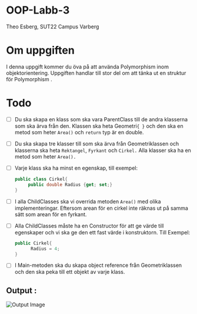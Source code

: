 # OOP-Labb-3
Theo Esberg, SUT22
Campus Varberg

# Om uppgiften
I denna uppgift kommer du öva på att använda Polymorphism inom objektorientering. Uppgiften handlar till stor del om att tänka ut en struktur för Polymorphism .

# Todo

- [ ]  Du ska skapa en klass som ska vara ParentClass till de andra klasserna som ska ärva från den. Klassen ska heta Geometri`{ }` och den ska en metod som heter `Area()` och `return` typ är en double.
- [ ]  Du ska skapa tre klasser till som ska ärva från Geometriklassen och klasserna ska heta `Rektangel`, `Fyrkant` och `Cirkel.` Alla klasser ska ha en metod som heter `Area().`
- [ ]  Varje klass ska ha minst en egenskap, till exempel:
    
    ```csharp
    public class Cirkel{
         public double Radius {get; set;}
    }
    ```
    
- [ ]  I alla ChildClasses ska vi overrida metoden `Area()` med olika implementeringar. Eftersom arean för en cirkel inte räknas ut på samma sätt som arean för en fyrkant.
- [ ]  Alla ChildClasses måste ha en Constructor för att ge värde till egenskaper och vi ska ge den ett fast värde i konstruktorn. Till Exempel:
    
    ```csharp
    public Cirkel{
          Radius = 4;
    }
    ```
    
- [ ]  I Main-metoden ska du skapa object reference från Geometriklassen och den ska peka till ett objekt av varje klass.

## Output :
![Output Image](https://qlok.notion.site/image/https%3A%2F%2Fs3-us-west-2.amazonaws.com%2Fsecure.notion-static.com%2F702b907e-d446-4ed1-a4db-397a410c2f99%2FOutput.png?table=block&id=6039dde1-e9d1-4d3e-8a86-43d835da9d67&spaceId=76ff052e-5519-4c95-9c8a-d50fbda370ef&width=680&userId=&cache=v2)
